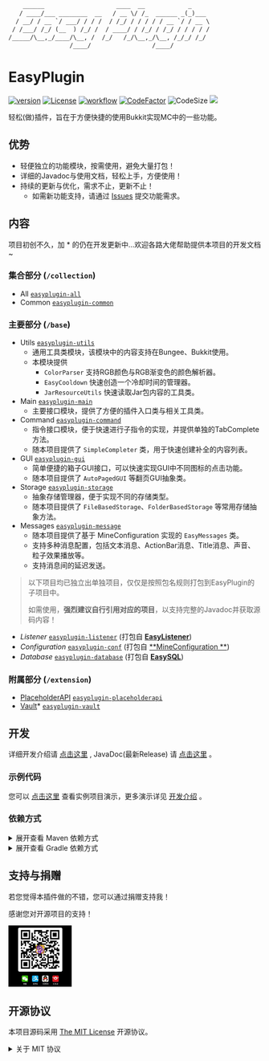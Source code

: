 ```text
    ______                    ____  __            _     
   / ____/___ ________  __   / __ \/ /_  ______ _(_)___ 
  / __/ / __ `/ ___/ / / /  / /_/ / / / / / __ `/ / __ \
 / /___/ /_/ (__  ) /_/ /  / ____/ / /_/ / /_/ / / / / /
/_____/\__,_/____/\__, /  /_/   /_/\__,_/\__, /_/_/ /_/ 
                 /____/                 /____/          
```

# EasyPlugin

[![version](https://img.shields.io/github/v/release/CarmJos/EasyPlugin)](https://github.com/CarmJos/EasyPlugin/releases)
[![License](https://img.shields.io/github/license/CarmJos/EasyPlugin)](https://opensource.org/licenses/MIT)
[![workflow](https://github.com/CarmJos/EasyPlugin/actions/workflows/maven.yml/badge.svg?branch=master)](https://github.com/CarmJos/EasyPlugin/actions/workflows/maven.yml)
[![CodeFactor](https://www.codefactor.io/repository/github/carmjos/EasyPlugin/badge)](https://www.codefactor.io/repository/github/carmjos/EasyPlugin)
![CodeSize](https://img.shields.io/github/languages/code-size/CarmJos/EasyPlugin)
![](https://visitor-badge.glitch.me/badge?page_id=EasyPlugin.readme)

轻松(做)插件，旨在于方便快捷的使用Bukkit实现MC中的一些功能。

## 优势

- 轻便独立的功能模块，按需使用，避免大量打包！
- 详细的Javadoc与使用文档，轻松上手，方便使用！
- 持续的更新与优化，需求不止，更新不止！
    - 如需新功能支持，请通过 [Issues](https://github.com/CarmJos/EasyPlugin/issues) 提交功能需求。

## 内容

项目初创不久，加 * 的仍在开发更新中...欢迎各路大佬帮助提供本项目的开发文档~

### 集合部分 (`/collection`)

- All [`easyplugin-all`](collection/all)
- Common [`easyplugin-common`](collection/common)

### 主要部分 (`/base`)

- Utils  [`easyplugin-utils`](base/utils)
    - 通用工具类模块，该模块中的内容支持在Bungee、Bukkit使用。
    - 本模块提供
        - `ColorParser` 支持RGB颜色与RGB渐变色的颜色解析器。
        - `EasyCooldown` 快速创造一个冷却时间的管理器。
        - `JarResourceUtils` 快速读取Jar包内容的工具类。
- Main [`easyplugin-main`](base/main)
    - 主要接口模块，提供了方便的插件入口类与相关工具类。
- Command [`easyplugin-command`](base/command)
    - 指令接口模块，便于快速进行子指令的实现，并提供单独的TabComplete方法。
    - 随本项目提供了 `SimpleCompleter` 类，用于快速创建补全的内容列表。
- GUI [`easyplugin-gui`](base/main)
    - 简单便捷的箱子GUI接口，可以快速实现GUI中不同图标的点击功能。
    - 随本项目提供了 `AutoPagedGUI` 等翻页GUI抽象类。
- Storage [`easyplugin-storage`](base/storage)
    - 抽象存储管理器，便于实现不同的存储类型。
    - 随本项目提供了 `FileBasedStorage`、`FolderBasedStorage` 等常用存储抽象方法。
- Messages [`easyplugin-message`](base/messages)
    - 随本项目提供了基于 MineConfiguration 实现的 `EasyMessages` 类。
    - 支持多种消息配置，包括文本消息、ActionBar消息、Title消息、声音、粒子效果播放等。
    - 支持消息间的延迟发送。

> 以下项目均已独立出单独项目，仅仅是按照包名规则打包到EasyPlugin的子项目中。
>
> 如需使用，**强烈建议自行引用对应的项目**，以支持完整的Javadoc并获取源码内容！

- _Listener_ [`easyplugin-listener`](base/listener) (打包自 [**EasyListener**](https://github.com/CarmJos/EasyListener))
- _Configuration_ [`easyplugin-conf`](base/conf) (打包自 [**MineConfiguration
  **](https://github.com/CarmJos/MineConfiguration))
- _Database_ [`easyplugin-database`](base/database)  (打包自 [**EasySQL**](https://github.com/CarmJos/EasySQL))

### 附属部分 (`/extension`)

- [PlaceholderAPI](https://www.spigotmc.org/resources/6245/) [`easyplugin-placeholderapi`](extension/papi)
- [Vault](https://github.com/MilkBowl/VaultAPI)* [`easyplugin-vault`](extension/vault)

## 开发

详细开发介绍请 [点击这里](.documentation/README.md) , JavaDoc(最新Release)
请 [点击这里](https://carmjos.github.io/EasyPlugin) 。

### 示例代码

您可以 [点击这里](https://github.com/CarmJos/UltraDepository)
查看实例项目演示，更多演示详见 [开发介绍](.documentation/README.md) 。

### 依赖方式

<details>
<summary>展开查看 Maven 依赖方式</summary>

```xml

<project>
    <repositories>

        <repository>
            <!--采用github-repo依赖库(推荐)-->
            <id>EasyPlugin</id>
            <name>GitHub Packages</name>
            <url>https://raw.githubusercontent.com/CarmJos/EasyPlugin/repo/</url>
        </repository>

        <repository>
            <!--采用我的私人依赖库，简单方便，但可能因为变故而无法使用-->
            <id>carm-repo</id>
            <name>Carm's Repo</name>
            <url>https://repo.carm.cc/repository/maven-public/</url>
        </repository>

    </repositories>

    <dependencies>
        <!--大全集版本，包含项目内所有模块-->
        <dependency>
            <groupId>cc.carm.lib</groupId>
            <artifactId>easyplugin-all</artifactId>
            <version>[LATEST RELEASE]</version>
            <scope>compile</scope>
        </dependency>

        <!--常用接口集，包含除附属插件模块外的所有模块-->
        <dependency>
            <groupId>cc.carm.lib</groupId>
            <artifactId>easyplugin-common</artifactId>
            <version>[LATEST RELEASE]</version>
            <scope>compile</scope>
        </dependency>

        <!--插件主要接口模块，包含方便的插件入口类与相关工具类-->
        <dependency>
            <groupId>cc.carm.lib</groupId>
            <artifactId>easyplugin-main</artifactId>
            <version>[LATEST RELEASE]</version>
            <scope>compile</scope>
        </dependency>

        <!-- 其他模块自行选择，详见 “内容”-->

    </dependencies>
</project>
```

</details>

<details>
<summary>展开查看 Gradle 依赖方式</summary>

```groovy
repositories {
    // 采用github依赖库，安全稳定，但需要配置 (推荐)
    maven { url 'https://raw.githubusercontent.com/CarmJos/EasyPlugin/repo/' }

    // 采用我的私人依赖库，简单方便，但可能因为变故而无法使用
    maven { url 'https://repo.carm.cc/repository/maven-public/' }
}

dependencies {

    //大全集版本，包含项目内所有模块
    api "cc.carm.lib:easyplugin-all:[LATEST RELEASE]"

    //常用接口集，包含除附属插件模块外的所有模块
    api "cc.carm.lib:easyplugin-common:[LATEST RELEASE]"

    //插件主要接口模块，包含方便的插件入口类与相关工具类
    api "cc.carm.lib:easyplugin-main:[LATEST RELEASE]"

    // 其他模块自行选择，详见 “内容”

}
```

</details>

## 支持与捐赠

若您觉得本插件做的不错，您可以通过捐赠支持我！

感谢您对开源项目的支持！

<img height=25% width=25% src="https://raw.githubusercontent.com/CarmJos/CarmJos/main/img/donate-code.jpg"  alt=""/>

## 开源协议

本项目源码采用 [The MIT License](https://opensource.org/licenses/MIT) 开源协议。
<details>
<summary>关于 MIT 协议</summary>

> MIT 协议可能是几大开源协议中最宽松的一个，核心条款是：
>
> 该软件及其相关文档对所有人免费，可以任意处置，包括使用，复制，修改，合并，发表，分发，再授权，或者销售。唯一的限制是，软件中必须包含上述版
> 权和许可提示。
>
> 这意味着：
> - 你可以自由使用，复制，修改，可以用于自己的项目。
> - 可以免费分发或用来盈利。
> - 唯一的限制是必须包含许可声明。
>
> MIT 协议是所有开源许可中最宽松的一个，除了必须包含许可声明外，再无任何限制。
>
> *以上文字来自 [五种开源协议GPL,LGPL,BSD,MIT,Apache](https://www.oschina.net/question/54100_9455) 。*
</details>